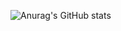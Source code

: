 ![Anurag's GitHub stats](https://github-readme-stats.vercel.app/api?username=hyunminkim93&show_icons=true&theme=radical)   